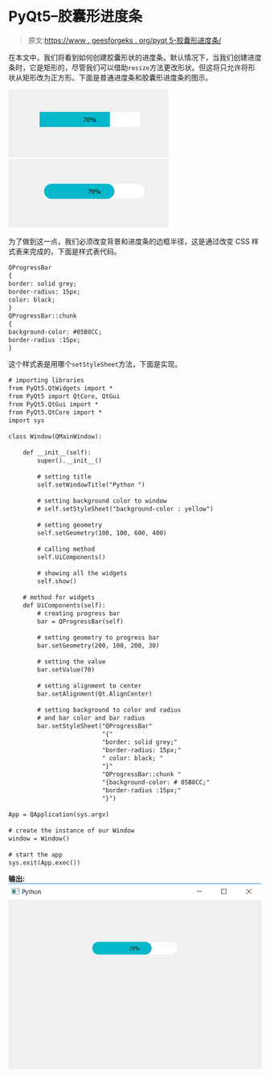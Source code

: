# PyQt5–胶囊形进度条

> 原文:[https://www . geesforgeks . org/pyqt 5-胶囊形进度条/](https://www.geeksforgeeks.org/pyqt5-capsule-shaped-progress-bar/)

在本文中，我们将看到如何创建胶囊形状的进度条。默认情况下，当我们创建进度条时，它是矩形的，尽管我们可以借助`resize`方法更改形状。但这将只允许将形状从矩形改为正方形。下面是普通进度条和胶囊形进度条的图示。

![](img/1c66b57482850984c28e8f5d89b8d4ce.png) ![](img/30ada448a59521d008006388e5ddf3da.png)

为了做到这一点，我们必须改变背景和进度条的边框半径，这是通过改变 CSS 样式表来完成的，下面是样式表代码。

```
QProgressBar
{
border: solid grey;
border-radius: 15px;
color: black;
}
QProgressBar::chunk 
{
background-color: #05B8CC;
border-radius :15px;
}      

```

这个样式表是用哪个`setStyleSheet`方法，下面是实现。

```
# importing libraries
from PyQt5.QtWidgets import * 
from PyQt5 import QtCore, QtGui
from PyQt5.QtGui import * 
from PyQt5.QtCore import * 
import sys

class Window(QMainWindow):

    def __init__(self):
        super().__init__()

        # setting title
        self.setWindowTitle("Python ")

        # setting background color to window
        # self.setStyleSheet("background-color : yellow")

        # setting geometry
        self.setGeometry(100, 100, 600, 400)

        # calling method
        self.UiComponents()

        # showing all the widgets
        self.show()

    # method for widgets
    def UiComponents(self):
        # creating progress bar
        bar = QProgressBar(self)

        # setting geometry to progress bar
        bar.setGeometry(200, 100, 200, 30)

        # setting the value
        bar.setValue(70)

        # setting alignment to center
        bar.setAlignment(Qt.AlignCenter)

        # setting background to color and radius
        # and bar color and bar radius
        bar.setStyleSheet("QProgressBar"
                          "{"
                          "border: solid grey;"
                          "border-radius: 15px;"
                          " color: black; "
                          "}"
                          "QProgressBar::chunk "
                          "{background-color: # 05B8CC;"
                          "border-radius :15px;"
                          "}")

App = QApplication(sys.argv)

# create the instance of our Window
window = Window()

# start the app
sys.exit(App.exec())
```

**输出:**
![](img/c338c67e5d443f95992a24756be82e16.png)